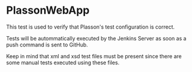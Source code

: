 # PlassonWebApp
This test is used to verify that Plasson's test configuration is correct.

Tests will be autommatically executed by the Jenkins Server as soon as a push command is sent to GitHub.

Keep in mind that xml and xsd test files must be present since there are some manual tests executed using these
files.